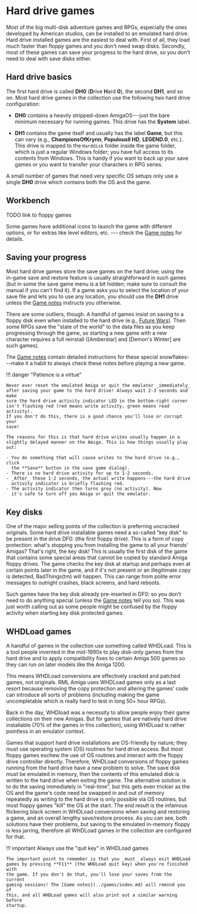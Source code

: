 # Hard drive games

Most of the big multi-disk adventure games and RPGs, especially the ones
developed by American studios, can be installed to an emulated hard drive.
Hard drive installed games are the easiest to deal with. First of all, they
load much faster than floppy games and you don't need swap disks. Secondly,
most of these games can save your progress to the hard drive, so you don't
need to deal with save disks either.


## Hard drive basics

The first hard drive is called **DH0** (**D**rive **H**ard **0**), the second
**DH1**, and so on. Most hard drive games in the collection use the following
two hard drive configuration:

- **DH0** contains a heavily stripped-down AmigaOS---just the bare minimum
  necessary for running games. This drive has the **System** label.

- **DH1** contains the game itself and usually has the label **Game**, but
  this can vary (e.g., **ChampionsOfKrynn**, **PopulousII HD**, **LEGEND.0**,
  etc.). This drive is mapped to the `Harddisk` folder inside the game folder,
  which is just a regular Windows folder; you have full access to its contents
  from Windows. This is handy if you want to back up your save games or you
  want to transfer your characters in RPG series.

A small number of games that need very specific OS setups only use a single
**DH0** drive which contains both the OS and the game.


## Workbench

TODO link to floppy games

Some games have additional icons to launch the game with different options, or
for extras like level editors, etc. --- check the [Game
notes](../games/index.md) for details.



## Saving your progress

Most hard drive games store the save games on the hard drive; using the
in-game save and restore feature is usually straightforward in such games (but
in some the save game menu is a bit hidden; make sure to consult the manual if
you can't find it). If a game asks you to select the location of your save
file and lets you to use any location, you should use the **DH1** drive unless
the [Game notes](../games/index.md) instructs you otherwise.

There are some outliers, though. A handful of games insist on saving to a
floppy disk even when installed to the hard drive (e.g., [Future Wars](TODO)).
Then some RPGs save the "state of the world" to the data files as you keep
progressing through the game, so starting a new game with a new character
requires a full reinstall ([Amberstar] and [Demon's Winter] are such games).

The [Game notes](../games/index.md) contain detailed instructions for these
special snowflakes---make it a habit to always check these notes before
playing a new game.

!!! danger "Patience is a virtue"

    Never ever reset the emulated Amiga or quit the emulator _immediately_
    after saving your game to the hard drive! Always wait 2-3 seconds and make
    sure the hard drive activity indicator LED in the bottom-right corner
    isn't flashing red (red means write activity, green means read activity).
    If you don't do this, there is a good chance you'll lose or corrupt your
    save!

    The reasons for this is that hard drive writes usually happen in a
    slightly delayed manner on the Amiga. This is how things usually play out:

    - You do something that will cause writes to the hard drive (e.g., click
      the **Save** button in the save game dialog).
    - There is no hard drive activity for up to 1-2 seconds.
    - _After_ these 1-2 seconds, the actual write happens---the hard drive
      activity indicator is briefly flashing red.
    - The activity indicator then turns grey (no activity). Now
      it's safe to turn off you Amiga or quit the emulator.


## Key disks

One of the major selling points of the collection is preferring uncracked
originals. Some hard drive installable games need a so-called "key disk" to be
present in the drive DF0: (the first floppy drive). This is a form of copy
protection: what's stopping you from installing the game to all your friends'
Amigas? That's right, the key disk! This is usually the first disk of the game
that contains some special areas that cannot be copied by standard Amiga
floppy drives. The game checks the key disk at startup and perhaps even at
certain points later in the game, and if it's not present or an illegitimate
copy is detected, BadThings(tm) will happen. This can range from polite error
messages to outright crashes, black screens, and hard reboots.

Such games have the key disk already pre-inserted in DF0: so you don't need to do
anything special (unless the [Game notes](../games/index.md) tell you so). This
was just worth calling out as some people might be confused by the floppy
activity when starting key disk protected games.


## WHDLoad games

A handful of games in the collection use something called WHDLoad. This is a
tool people invented in the mid-1990s to play disk-only games from the hard
drive and to apply compatibility fixes to certain Amiga 500 games so they can
run on later models like the Amiga 1200.

This means WHDLoad conversions are effectively cracked and patched games, not
originals. RML Amiga uses WHDLoad games only as a last resort because removing
the copy protection and altering the games' code can introduce all sorts of
problems (including making the game uncompletable which is really hard to test
in long 50+ hour RPGs).

Back in the day, WHDload was a necessity to allow people enjoy their game
collections on their new Amigas. But for games that are natively hard drive
installable (70% of the games in this collection), using WHDLoad is rather
pointless in an emulator context.

Games that support hard drive installations are OS-friendly by nature; they
must use operating system (OS) routines for hard drive access. But most floppy
games eschew the use of OS routines and interact with the floppy drive
controller directly. Therefore, WHDLoad conversions of floppy games running
from the hard drive have a new problem to solve. The save disk must be
emulated in memory, then the contents of this emulated disk is written to the
hard drive when exiting the game. The alternative solution is to do the saving
immediately in "real-time", but this gets even trickier as the OS and the
game's code need be swapped in and out of memory repeatedly as writing to the
hard drive is only possible via OS routines, but most floppy games "kill" the
OS at the start. The end result is the infamous flickering black screen in
WHDLoad conversions when saving and restoring a game, and an overall lengthy
save/restore process. As you can see, both solutions have their problems, but
saving to the emulated in-memory floppy is less jarring, therefore all WHDLoad
games in the collection are configured for that.

!!! important Always use the "quit key" in WHDLoad games

    The important point to remember is that you _must_ always exit WHDLoad
    games by pressing **F11** (the WHDLoad quit key) when you're finished with
    the game. If you don't do that, you'll lose your saves from the current
    gaming sessions! The [Game notes](../games/index.md) will remind you of
    this, and all WHDLoad games will also print out a similar warning before
    startup.

